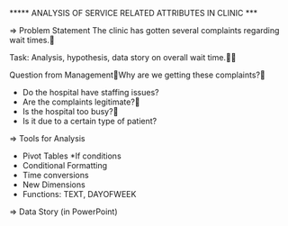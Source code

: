 ***** ANALYSIS OF SERVICE RELATED ATTRIBUTES IN CLINIC *** 

=> Problem Statement
The clinic has gotten several complaints regarding wait times.

Task:  Analysis, hypothesis, data story on overall wait time.

Question from ManagementWhy are we getting these complaints?	
* Do the hospital have staffing issues?
* Are the complaints legitimate?	
* Is the hospital too busy?	
* Is it due to a certain type of patient?

=> Tools for Analysis
* Pivot Tables
*If conditions
* Conditional Formatting
* Time conversions
* New Dimensions
* Functions: TEXT, DAYOFWEEK

=> Data Story (in PowerPoint)
